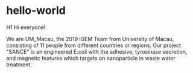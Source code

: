 # hello-world

H1 Hi everyone!

We are UM_Macau, the 2019 iGEM Team from University of Macau, consisting of 11 people from different countries or regions.
Our project "SANCE" is an engineered E.coli with the adhesive, tyrosinase secretion, and magnetic features which targets on nanoparticle in waste water treatment.
